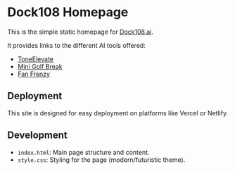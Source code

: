 # Dock108 Homepage

This is the simple static homepage for [Dock108.ai](https://dock108.ai).

It provides links to the different AI tools offered:

*   [ToneElevate](https://toneelevate.com)
*   [Mini Golf Break](https://minigolfbreak.com)
*   [Fan Frenzy](https://fanfrenzy.app)

## Deployment

This site is designed for easy deployment on platforms like Vercel or Netlify.

## Development

*   `index.html`: Main page structure and content.
*   `style.css`: Styling for the page (modern/futuristic theme). 